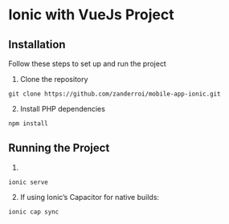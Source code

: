 # Ionic with VueJs Project

## Installation

Follow these steps to set up and run the project

1. Clone the repository

```
git clone https://github.com/zanderroi/mobile-app-ionic.git
```

2. Install PHP dependencies

```
npm install
```

## Running the Project

1. 

```
ionic serve
```

2. If using Ionic’s Capacitor for native builds:


```
ionic cap sync

```
